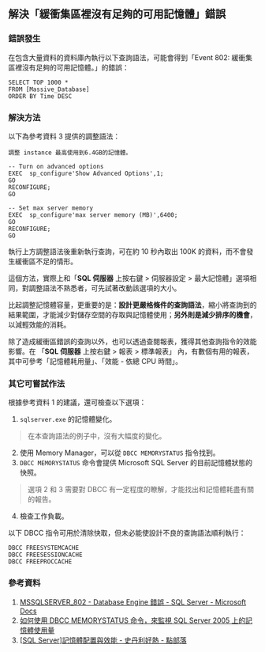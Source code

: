 ## 解決「緩衝集區裡沒有足夠的可用記憶體」錯誤

### 錯誤發生
在包含大量資料的資料庫內執行以下查詢語法，可能會得到「Event 802: 緩衝集區裡沒有足夠的可用記憶體。」的錯誤：

```
SELECT TOP 1000 *
FROM [Massive_Database]
ORDER BY Time DESC
```

### 解決方法

以下為參考資料 3 提供的調整語法：

```
調整 instance 最高使用到6.4GB的記憶體。

-- Turn on advanced options
EXEC  sp_configure'Show Advanced Options',1;
GO
RECONFIGURE;
GO

-- Set max server memory
EXEC  sp_configure'max server memory (MB)',6400;
GO
RECONFIGURE;
GO
```

執行上方調整語法後重新執行查詢，可在約 10 秒內取出 100K 的資料，而不會發生緩衝區不足的情形。

這個方法，實際上和「**SQL 伺服器** 上按右鍵 > 伺服器設定 > 最大記憶體」選項相同，對調整語法不熟悉者，可先試著改動該選項的大小。

比起調整記憶體容量，更重要的是：**設計更嚴格條件的查詢語法**，縮小將查詢到的結果範圍，才能減少對儲存空間的存取與記憶體使用；**另外則是減少排序的機會**，以減輕效能的消耗。

除了造成緩衝區錯誤的查詢以外，也可以透過查閱報表，獲得其他查詢指令的效能影響。在 「**SQL 伺服器** 上按右鍵 > 報表 > 標準報表」 內，有數個有用的報表，其中可參考「記憶體耗用量」、「效能 - 依總 CPU 時間」。

### 其它可嘗試作法

根據參考資料 1 的建議，還可檢查以下選項：

1. `sqlserver.exe` 的記憶體變化。
> 在本查詢語法的例子中，沒有大幅度的變化。
2. 使用 Memory Manager，可以從 `DBCC MEMORYSTATUS` 指令找到。
3. `DBCC MEMORYSTATUS` 命令會提供 Microsoft SQL Server 的目前記憶體狀態的快照。
> 選項 2 和 3 需要對 DBCC 有一定程度的瞭解，才能找出和記憶體耗盡有關的報告。
4. 檢查工作負載。

以下 DBCC 指令可用於清除快取，但未必能使設計不良的查詢語法順利執行：

```
DBCC FREESYSTEMCACHE
DBCC FREESESSIONCACHE
DBCC FREEPROCCACHE
```

### 參考資料

1. [MSSQLSERVER_802 - Database Engine 錯誤 - SQL Server - Microsoft Docs](https://docs.microsoft.com/zh-tw/sql/relational-databases/errors-events/mssqlserver-802-database-engine-error?view=sql-server-2017)
2. [如何使用 DBCC MEMORYSTATUS 命令，來監視 SQL Server 2005 上的記憶體使用量](https://support.microsoft.com/zh-tw/help/907877/)
3. [[SQL Server]記憶體配置與效能 - 史丹利好熱 - 點部落](https://dotblogs.com.tw/stanley14/2017/07/22/sqlmemorysetting)